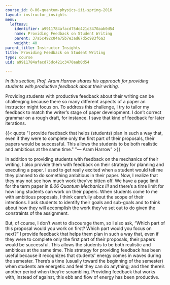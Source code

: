 ```yaml
---
course_id: 8-06-quantum-physics-iii-spring-2016
layout: instructor_insights
menu:
  leftnav:
    identifier: a9911784afacd75dc421c3470aab0d54
    name: Providing Feedback on Student Writing
    parent: 37a5c492c04a75b7e3ad67d5c983f6a3
    weight: 40
parent_title: Instructor Insights
title: Providing Feedback on Student Writing
type: course
uid: a9911784afacd75dc421c3470aab0d54

---
```


_In this section, Prof. Aram Harrow shares his approach for providing students with productive feedback about their writing._

Providing students with productive feedback about their writing can be challenging because there so many different aspects of a paper an instructor might focus on. To address this challenge, I try to tailor my feedback to match the writer’s stage of paper development. I don’t correct grammar on a rough draft, for instance. I save that kind of feedback for later iterations.

{{< quote "I provide feedback that helps (students) plan in such a way that, even if they were to complete only the first part of their proposals, their papers would be successful. This allows the students to be both realistic and ambitious at the same time." "— Aram Harrow" >}}

In addition to providing students with feedback on the mechanics of their writing, I also provide them with feedback on their strategy for planning and executing a paper. I used to get really excited when a student would tell me they planned to do something ambitious in their paper. Now, I realize that they may not see how much work they’ve bitten off. We have a page limit for the term paper in _8.06 Quantum Mechanics III_ and there’s a time limit for how long students can work on their papers. When students come to me with ambitious proposals, I think carefully about the scope of their intentions. I ask students to identify their goals and sub-goals and to think about how they will accomplish the work they’ve set out to do given the constraints of the assignment.

But, of course, I don’t want to discourage them, so I also ask, “Which part of this proposal would you work on first? Which part would you focus on next?” I provide feedback that helps them plan in such a way that, even if they were to complete only the first part of their proposals, their papers would be successful. This allows the students to be both realistic and ambitious at the same time. This strategy for providing feedback has been useful because it recognizes that students' energy comes in waves during the semester. There’s a time (usually toward the beginning of the semester) when students are energetic and feel they can do anything; and then there’s another period when they’re scrambling. Providing feedback that works with, instead of against, this ebb and flow of energy has been productive.